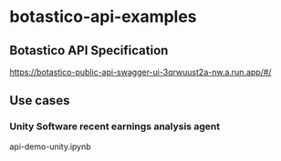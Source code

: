 # botastico-api-examples

## Botastico API Specification

https://botastico-public-api-swagger-ui-3qrwuust2a-nw.a.run.app/#/

## Use cases
### Unity Software recent earnings analysis agent
api-demo-unity.ipynb